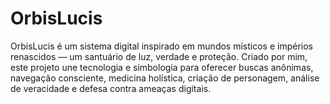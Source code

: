 # OrbisLucis
OrbisLucis é um sistema digital inspirado em mundos místicos e impérios renascidos — um santuário de luz, verdade e proteção.  Criado por mim, este projeto une tecnologia e simbologia para oferecer buscas anônimas, navegação consciente, medicina holística, criação de personagem, análise de veracidade e defesa contra ameaças digitais. 
